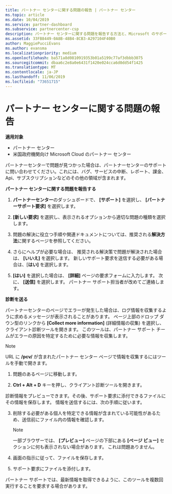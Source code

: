 ```yaml
---
title: パートナー センターに関する問題の報告 | パートナー センター
ms.topic: article
ms.date: 10/04/2019
ms.service: partner-dashboard
ms.subservice: partnercenter-csp
description: パートナー センターに関する問題を報告する方法と、Microsoft のサポート チーム向けの診断情報を収集する方法について説明します。
ms.assetid: 33FB8449-0A8B-48B4-8CB3-A297104F40B0
author: MaggiePucciEvans
ms.author: evansma
ms.localizationpriority: medium
ms.openlocfilehash: ba571a8d0810919353b01a5199c77af3dbbb3075
ms.sourcegitcommit: dbaa6c2e8a0e6431f1420e024cca6d0dd54f1425
ms.translationtype: MT
ms.contentlocale: ja-JP
ms.lasthandoff: 11/06/2019
ms.locfileid: "73651715"
---
```

# <a name="report-problems-with-partner-center"></a>パートナー センターに関する問題の報告

**適用対象**

- パートナー センター
- 米国政府機関向け Microsoft Cloud のパートナー センター


パートナーセンターで問題が見つかった場合は、パートナーセンターのサポートに問い合わせてください。これには、バグ、サービスの中断、レポート、課金、Api、サブスクリプションなどのその他の領域が含まれます。


**パートナー センターに関する問題を報告する**

1. **パートナーセンター**のダッシュボードで、 **[サポート]** を選択し、 **[パートナーサポート要求]** を選択します。

2. **[新しい要求]** を選択し、表示されるオプションから適切な問題の種類を選択します。

3. 問題の解決に役立つ手順や関連ドキュメントについては、推奨される**解決方法**に関するページを参照してください。

4. さらにヘルプが必要な場合は、 推奨される解決策で問題が解決された場合は、 **[いいえ]** を選択します。 新しいサポート要求を送信する必要がある場合は、[**はい]** を選択します。

5. **[はい]** を選択した場合は、 **[詳細]** ページの要求フォームに入力します。 次に、 **[送信]** を選択します。 パートナー サポート担当者が改めてご連絡します。

**診断を送る**

パートナーセンターのページでエラーが発生した場合は、ログ情報を収集するように求めるメッセージが表示されることがあります。 ページ上部のドロップ ダウン型のリンクから **[Collect more information]** (詳細情報の収集) を選択し、クライアント診断ツールを開きます。 このツールは、パートナー サポート チームがエラーの原因を特定するために必要な情報を収集します。 

>[!NOTE]
>URL に **/pcv/** が含まれたパートナー センター ページで情報を収集するにはツールを手動で開きます。

1. 問題のあるページに移動します。

2. **Ctrl + Alt + D** キーを押し、クライアント診断ツールを開きます。

診断情報をプレビューできます。その後、サポート要求に添付できるファイルにその情報を保存します。 情報を送信するには、次の手順に従います。

3. 削除する必要がある個人を特定できる情報が含まれている可能性があるため、送信前にファイル内の情報を確認します。 

    >[!NOTE]
    >一部ブラウザーでは、 **[プレビュー]** ページの下部にある **[ページ ビュー]** セクションに何も表示されない場合があります。 これは問題ありません。

4. 画面の指示に従って、ファイルを保存します。

5. サポート要求にファイルを添付します。

パートナー サポートでは、最新情報を取得できるように、このツールを複数回実行することを要求する場合があります。

